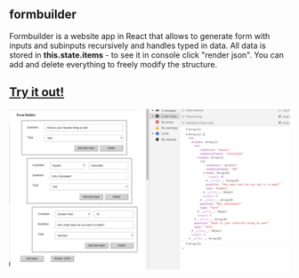 ## formbuilder

Formbuilder is a website app in React that allows to generate form with inputs and subinputs recursively and handles typed in data. 
All data is stored in **this.state.items** - to see it in console click "render json".
You can add and delete everything to freely modify the structure.


## <a href="https://dagmarawieczorek.github.io/formbuilder/">Try it out!</a> 
<a href="https://dagmarawieczorek.github.io/formbuilder/"><img src="./formbuilder_screenshot.jpg" width="550" /></a>


